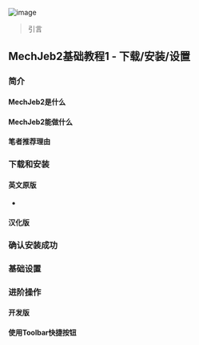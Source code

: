 ![image]()
> 引言

## MechJeb2基础教程1 - 下载/安装/设置
### 简介
#### MechJeb2是什么

#### MechJeb2能做什么

#### 笔者推荐理由

### 下载和安装
#### 英文原版
- 

#### 汉化版

### 确认安装成功

### 基础设置

### 进阶操作
#### 开发版

#### 使用Toolbar快捷按钮

#### 